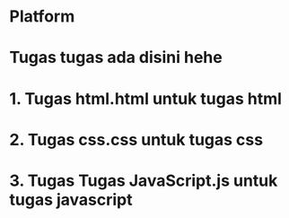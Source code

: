 # Platform
# Tugas tugas ada disini hehe 

# 1. Tugas html.html untuk tugas html 
# 2. Tugas css.css untuk tugas css 
# 3. Tugas Tugas JavaScript.js untuk tugas javascript